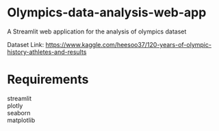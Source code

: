 
# Olympics-data-analysis-web-app

A Streamlit web application for the analysis of olympics dataset

Dataset Link: https://www.kaggle.com/heesoo37/120-years-of-olympic-history-athletes-and-results


# Requirements
streamlit     
plotly  
seaborn  
matplotlib